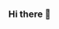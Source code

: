 ### Hi there 👋

<!--
**hilmiarisanti/hilmiarisanti** is a ✨ _special_ ✨ repository because its `README.md` (this file) appears on your GitHub profile.

Here are some ideas to get you started:

- 🔭 I’m currently studying Biomedical Engineering
- 🌱 I’m currently learning Machine Learning Specialization
- 💬 Feel free to connect and reach me out!
- 😄 Pronouns: she/her
- ⚡ Fun fact: I need to get at least 6 hours of sleep to keep my soul sane
-->
